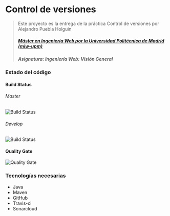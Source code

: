 # Control de versiones
> Este proyecto es la entrega de la práctica Control de versiones por Alejandro Puebla Holguin
> ##### [Máster en Ingeniería Web por la Universidad Politécnica de Madrid (miw-upm)](http://miw.etsisi.upm.es)
> ##### Asignatura: *Ingeniería Web: Visión General*

### Estado del código

#### Build Status
###### Master
![Build Status](https://travis-ci.org/alexph9/Alejandro.Puebla.SVC.miw.upm.es.svg?branch=master) 
###### Develop
![Build Status](https://travis-ci.org/alexph9/Alejandro.Puebla.SVC.miw.upm.es.svg?branch=develop) 

#### Quality Gate
![Quality Gate](https://sonarcloud.io/api/project_badges/measure?project=alexph9_Alejandro.Puebla.SVC.miw.upm.es&metric=alert_status)

### Tecnologías necesarias
* Java
* Maven
* GitHub
* Travis-ci
* Sonarcloud

